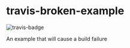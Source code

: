 # travis-broken-example

![travis-badge](https://api.travis-ci.org/sonph-forks/travis-broken-example.svg?branch=master)

An example that will cause a build failure

